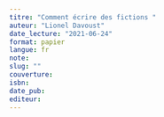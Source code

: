 ```yaml
---
titre: "Comment écrire des fictions "
auteur: "Lionel Davoust"
date_lecture: "2021-06-24"
format: papier
langue: fr
note:
slug: ""
couverture: 
isbn: 
date_pub: 
editeur: 
---
```

